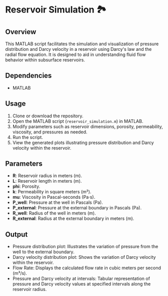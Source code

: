 # Reservoir Simulation 🏞️ 

## Overview
This MATLAB script facilitates the simulation and visualization of pressure distribution and Darcy velocity in a reservoir using Darcy's law and the radial flow equation. It is designed to aid in understanding fluid flow behavior within subsurface reservoirs.

## Dependencies
- MATLAB

## Usage
1. Clone or download the repository.
2. Open the MATLAB script (`reservoir_simulation.m`) in MATLAB.
3. Modify parameters such as reservoir dimensions, porosity, permeability, viscosity, and pressures as needed.
4. Run the script.
5. View the generated plots illustrating pressure distribution and Darcy velocity within the reservoir.

## Parameters
- **R**: Reservoir radius in meters (m).
- **L**: Reservoir length in meters (m).
- **phi**: Porosity.
- **k**: Permeability in square meters (m²).
- **mu**: Viscosity in Pascal-seconds (Pa·s).
- **P_well**: Pressure at the well in Pascals (Pa).
- **P_external**: Pressure at the external boundary in Pascals (Pa).
- **R_well**: Radius of the well in meters (m).
- **R_external**: Radius at the external boundary in meters (m).

## Output
- Pressure distribution plot: Illustrates the variation of pressure from the well to the external boundary.
- Darcy velocity distribution plot: Shows the variation of Darcy velocity within the reservoir.
- Flow Rate: Displays the calculated flow rate in cubic meters per second (m³/s).
- Pressure and Darcy velocity at intervals: Tabular representation of pressure and Darcy velocity values at specified intervals along the reservoir radius.

